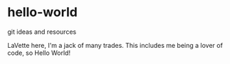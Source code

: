 # hello-world
git ideas and resources

LaVette here, I'm a jack of many trades. This includes me being a lover of code, so Hello World!
